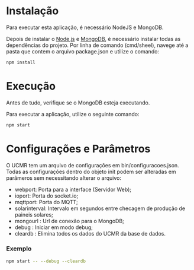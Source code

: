 # Instalação

Para executar esta aplicação, é necessário NodeJS e MongoDB.

Depois de instalar o [Node.js](https://nodejs.org/en/) e [MongoDB](https://www.mongodb.com/), é necessário instalar todas as dependências do projeto. Por linha de comando (cmd/sheel), navege até a pasta que contem o arquivo package.json e utilize o comando:

```sh 
npm install
```

# Execução

Antes de tudo, verifique se o MongoDB esteja executando.

Para executar a aplicação, utilize o seguinte comando:

```sh 
npm start 
``` 


# Configurações e Parâmetros

O UCMR tem um arquivo de configurações em bin/configuracoes.json. Todas as configurações dentro do objeto init podem ser alteradas em parâmeros sem necessitando alterar o arquivo:

 - webport: Porta para a interface (Servidor Web);
 - ioport: Porta do socket.io;
 - mqttport: Porta do MQTT;
 - solarinterval: Intervalo em segundos entre checagem de produção de paineis solares;
 - mongourl : Url de conexão para o MongoDB;
 - debug : Iniciar em modo debug;
 - cleardb : Elimina todos os dados do UCMR da base de dados.

### Exemplo

```sh 
npm start -- --debug --cleardb
``` 